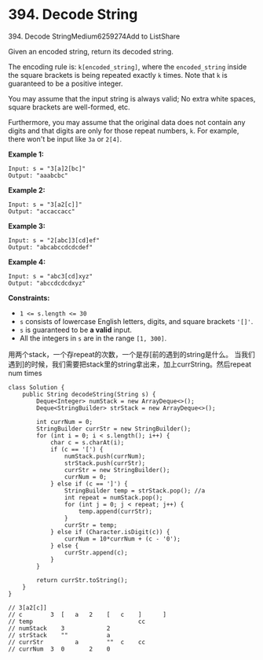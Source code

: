 # 394. Decode String



394\. Decode StringMedium6259274Add to ListShare

Given an encoded string, return its decoded string.

The encoding rule is: `k[encoded_string]`, where the `encoded_string` inside the square brackets is being repeated exactly `k` times. Note that `k` is guaranteed to be a positive integer.

You may assume that the input string is always valid; No extra white spaces, square brackets are well-formed, etc.

Furthermore, you may assume that the original data does not contain any digits and that digits are only for those repeat numbers, `k`. For example, there won't be input like `3a` or `2[4]`.

&#x20;

**Example 1:**

```
Input: s = "3[a]2[bc]"
Output: "aaabcbc"
```

**Example 2:**

```
Input: s = "3[a2[c]]"
Output: "accaccacc"
```

**Example 3:**

```
Input: s = "2[abc]3[cd]ef"
Output: "abcabccdcdcdef"
```

**Example 4:**

```
Input: s = "abc3[cd]xyz"
Output: "abccdcdcdxyz"
```

&#x20;

**Constraints:**

* `1 <= s.length <= 30`
* `s` consists of lowercase English letters, digits, and square brackets `'[]'`.
* `s` is guaranteed to be **a valid** input.
* All the integers in `s` are in the range `[1, 300]`.

用两个stack，一个存repeat的次数，一个是存\[前的遇到的string是什么。 当我们遇到]的时候，我们需要把stack里的string拿出来，加上currString。然后repeat num times

```
class Solution {
    public String decodeString(String s) {
        Deque<Integer> numStack = new ArrayDeque<>();
        Deque<StringBuilder> strStack = new ArrayDeque<>();
        
        int currNum = 0;
        StringBuilder currStr = new StringBuilder();
        for (int i = 0; i < s.length(); i++) {
            char c = s.charAt(i);
            if (c == '[') {
                numStack.push(currNum);
                strStack.push(currStr);
                currStr = new StringBuilder();
                currNum = 0;
            } else if (c == ']') {
                StringBuilder temp = strStack.pop(); //a
                int repeat = numStack.pop();
                for (int j = 0; j < repeat; j++) {
                    temp.append(currStr);
                }
                currStr = temp;
            } else if (Character.isDigit(c)) {
                currNum = 10*currNum + (c - '0');
            } else {
                currStr.append(c);
            }
        }
    
        return currStr.toString();
    }
}

// 3[a2[c]]
// c        3  [   a   2    [   c    ]      ]
// temp                              cc    
// numStack    3            2        
// strStack    ""           a
// currStr         a        ""  c    cc 
// currNum  3  0       2    0   
```

